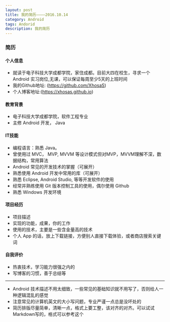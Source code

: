 ```yaml
---
layout: post
title: 我的简历————2016.10.14
category: Android
tags: Andorid
description: 我的简历
---
```


### 简历

#### 个人信息
+ 就读于电子科技大学成都学院，家住成都。目前大四在校生，寻求一个 Android 实习岗位,无课，可以保证每周至少5天的上班时间
+ 我的Github地址: (https://github.com/XhosaS)
+ 个人博客地址:(https://xhosas.github.io)

#### 教育背景
+ 电子科技大学成都学院，软件工程专业
+ 主修 Android 开发， Java

#### IT技能
+ 编程语言：熟悉 Java。
+ 曾使用过 MVC， MVP, MVVM 等设计模式但对MVP，MVVM理解不深，数据结构，常用算法
+ Android 常见的开发技术的掌握（可展开）
+ 熟悉使用 Android 开发中常用的库（可展开）
+ 熟悉 Eclipse, Android Studio, 等等开发软件的使用
+ 经常并熟练使用 Git 版本控制工具的使用，偶尔使用 Github
+ 熟悉 Windows 开发环境

#### 项目经历
+ 项目描述
+ 实现的功能，成果，你的工作
+ 使用的技术，主要是一些含金量高的技术
+ 个人 App 的话，放上下载链接，方便别人直接下载体验，或者商店搜索关键词

#### 自我评价
+ 热衷技术，学习能力很强之内的
+ 写博客的习惯，善于总结等

--- 
+ Android 技术描述不用太细致，一些常见的基础知识就不用写了，否则给人一种逻辑混乱的感觉
+ 注意常见的计算机英文的大小写问题，专业严谨一点总是没坏处的
+ 简历排版尽量简单，清晰一点，格式上要工整，该对齐的对齐。可以试试 Markdown写的，格式可以参考这个
